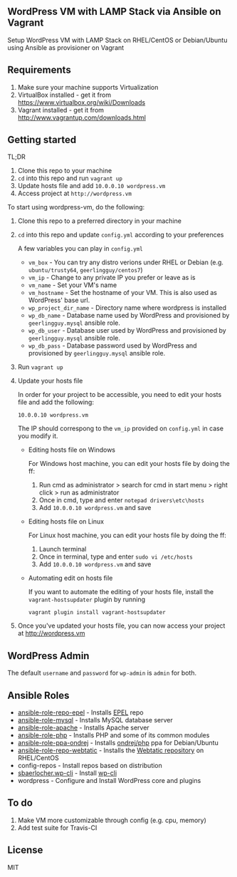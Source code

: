 ## WordPress VM with LAMP Stack via Ansible on Vagrant

Setup WordPress VM with LAMP Stack on RHEL/CentOS or Debian/Ubuntu using Ansible as provisioner on Vagrant

## Requirements
1. Make sure your machine supports Virtualization
2. VirtualBox installed - get it from https://www.virtualbox.org/wiki/Downloads
3. Vagrant installed - get it from http://www.vagrantup.com/downloads.html


## Getting started
TL;DR
1. Clone this repo to your machine
2. `cd` into this repo and run `vagrant up`
3. Update hosts file and add `10.0.0.10 wordpress.vm`
4. Access project at `http://wordpress.vm`

To start using wordpress-vm, do the following:
1. Clone this repo to a preferred directory in your machine
2. `cd` into this repo and update `config.yml` according to your preferences

   A few variables you can play in `config.yml`
   - `vm_box` - You can try any distro verions under RHEL or Debian (e.g. `ubuntu/trusty64`, `geerlingguy/centos7`)
   - `vm_ip` - Change to any private IP you prefer or leave as is
   - `vm_name` - Set your VM's name
   - `vm_hostname` - Set the hostname of your VM. This is also used as WordPress' base url.
   - `wp_project_dir_name` - Directory name where wordpress is installed
   - `wp_db_name` - Database name used by WordPress and provisioned by `geerlingguy.mysql` ansible role.
   - `wp_db_user` - Database user used by WordPress and provisioned by `geerlingguy.mysql` ansible role.
   - `wp_db_pass` - Database password used by WordPress and provisioned by `geerlingguy.mysql` ansible role.
3. Run `vagrant up`
4. Update your hosts file

   In order for your project to be accessible, you need to edit your hosts file and add the following:
   ```
   10.0.0.10 wordpress.vm
   ```
   The IP should correspong to the `vm_ip` provided on `config.yml` in case you modify it.

   - Editing hosts file on Windows
   
     For Windows host machine, you can edit your hosts file by doing the ff:
     1. Run cmd as administrator > search for cmd in start menu > right click > run as administrator
     2. Once in cmd, type and enter `notepad drivers\etc\hosts`
     3. Add `10.0.0.10 wordpress.vm` and save

   - Editing hosts file on Linux
   
     For Linux host machine, you can edit your hosts file by doing the ff:
     1. Launch terminal
     2. Once in terminal, type and enter `sudo vi /etc/hosts`
     3. Add `10.0.0.10 wordpress.vm` and save

   - Automating edit on hosts file
   
     If you want to automate the editing of your hosts file, install the `vagrant-hostsupdater` plugin by running
     ```
     vagrant plugin install vagrant-hostsupdater
     ```
5. Once you've updated your hosts file, you can now access your project at http://wordpress.vm

## WordPress Admin
The default `username` and `password` for `wp-admin` is `admin` for both.

## Ansible Roles
* [ansible-role-repo-epel](https://github.com/geerlingguy/ansible-role-repo-epel) - Installs [EPEL](https://fedoraproject.org/wiki/EPEL) repo
* [ansible-role-mysql](https://github.com/geerlingguy/ansible-role-mysql) - Installs MySQL database server
* [ansible-role-apache](https://github.com/geerlingguy/ansible-role-apache) - Installs Apache server
* [ansible-role-php](https://github.com/geerlingguy/ansible-role-php) - Installs PHP and some of its common modules
* [ansible-role-ppa-ondrej](https://github.com/iambryancs/ansible-role-ppa-ondrej) - Installs [ondrej/php](https://launchpad.net/~ondrej/+archive/ubuntu/php) ppa for Debian/Ubuntu
* [ansible-role-repo-webtatic](https://github.com/iambryancs/ansible-role-repo-webtatic) - Installs the [Webtatic repository](https://webtatic.com/) on RHEL/CentOS
* config-repos - Install repos based on distribution
* [sbaerlocher.wp-cli](https://github.com/sbaerlocher/ansible.wp-cli) - Install [wp-cli](http://wp-cli.org/)
* wordpress - Configure and Install WordPress core and plugins

## To do
1. Make VM more customizable through config (e.g. cpu, memory)
2. Add test suite for Travis-CI

## License
MIT
